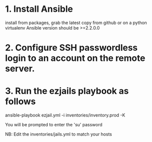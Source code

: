 # 1. Install Ansible
  install from packages, grab the latest copy from github or on a python virtualenv
  Ansible version should be >=2.2.0.0

# 2. Configure SSH passwordless login to an account on the remote server.

# 3. Run the ezjails playbook as follows
  ansible-playbook ezjail.yml -i inventories/inventory.prod -K

  You will be prompted to enter the 'su' password

  NB: Edit the inventories/jails.yml to match your hosts
